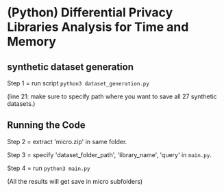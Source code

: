 
# (Python) Differential Privacy Libraries Analysis for Time and Memory

## synthetic dataset generation

Step 1 = run script `python3 dataset_generation.py`

(line 21: make sure to specify path where you want to save all 27 synthetic datasets.)

## Running the Code

Step 2 = extract 'micro.zip' in same folder.

Step 3 = specify 'dataset_folder_path', 'library_name', 'query' in `main.py`.

Step 4 = run `python3 main.py`

(All the results will get save in micro subfolders)

